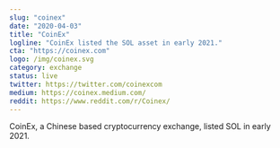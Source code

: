 ```yaml
---
slug: "coinex"
date: "2020-04-03"
title: "CoinEx"
logline: "CoinEx listed the SOL asset in early 2021."
cta: "https://coinex.com"
logo: /img/coinex.svg
category: exchange
status: live
twitter: https://twitter.com/coinexcom
medium: https://coinex.medium.com/
reddit: https://www.reddit.com/r/Coinex/
---
```


CoinEx, a Chinese based cryptocurrency exchange, listed SOL in early 2021.
